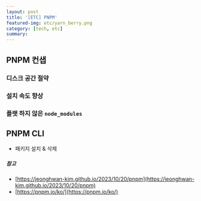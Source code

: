```yaml
---
layout: post
title: '[ETC] PNPM'
featured-img: etc/yarn_berry.png
category: [tech, etc]
summary:
---
```


## PNPM 컨샙

### 디스크 공간 절약

### 설치 속도 향상

### 플랫 하지 않은 `node_modules`

## PNPM CLI
- 패키지 설치 & 삭제

##### 참고
- [https://jeonghwan-kim.github.io/2023/10/20/pnpm](https://jeonghwan-kim.github.io/2023/10/20/pnpm)
- [https://pnpm.io/ko/](https://pnpm.io/ko/)
